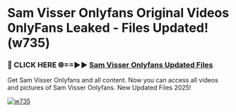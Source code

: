 # Sam Visser Onlyfans Original Videos 0nlyFans Leaked - Files Updated! (w735)

<h3>🔴 CLICK HERE 🌐==►► <a href="https://tinyurl.com/ms9xzufz" rel="nofollow">Sam Visser Onlyfans Updated Files</a></h3>

Get Sam Visser Onlyfans and all content. Now you can access all videos and pictures of Sam Visser Onlyfans. New Updated Files 2025!

[![w735](https://i.imgur.com/ppqm5kG.gif)](https://tinyurl.com/ms9xzufz)
